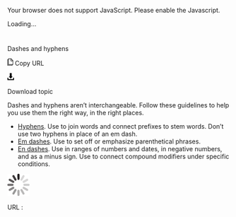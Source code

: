 Your browser does not support JavaScript. Please enable the Javascript.

Loading...

# 

Dashes and hyphens

![Copy URL](index_files/Copy.png)
Copy URL

![Download](index_files/Download.png)

Download topic

Dashes and hyphens aren’t interchangeable. Follow these guidelines to help you use them the right way, in the right places.

  - [Hyphens](https://worldready.cloudapp.net/Styleguide/Read?id=2700&topicid=28765). Use to join words and connect prefixes to stem words. Don’t use two hyphens in place of an em dash.
  - [Em dashes](https://worldready.cloudapp.net/Styleguide/Read?id=2700&topicid=28766). Use to set off or emphasize parenthetical phrases.
  - [En dashes](https://worldready.cloudapp.net/Styleguide/Read?id=2700&topicid=28767).
    Use in ranges of numbers and dates, in negative numbers, and as a minus
    sign. Use to connect compound modifiers under specific conditions.

![In progress](index_files/activity-large.gif)

URL :
